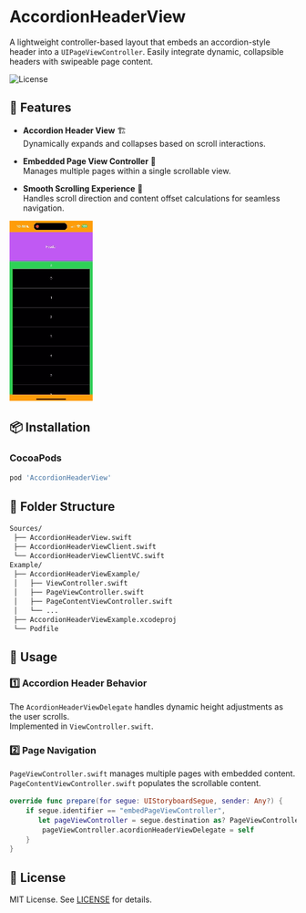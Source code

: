 # AccordionHeaderView

A lightweight controller-based layout that embeds an accordion-style header into a `UIPageViewController`. Easily integrate dynamic, collapsible headers with swipeable page content.

![License](https://img.shields.io/github/license/codemostUK/AccordionHeaderView)


## 🚀 Features

- **Accordion Header View** 🏗️  
  Dynamically expands and collapses based on scroll interactions.

- **Embedded Page View Controller** 📖  
  Manages multiple pages within a single scrollable view.

- **Smooth Scrolling Experience** 🎯  
  Handles scroll direction and content offset calculations for seamless navigation.

![animation](Assets/animation.gif)


## 📦 Installation

### CocoaPods

```sh
pod 'AccordionHeaderView'
```

## 📁 Folder Structure

```
Sources/
 ├── AccordionHeaderView.swift
 ├── AccordionHeaderViewClient.swift
 └── AccordionHeaderViewClientVC.swift
Example/
 ├── AccordionHeaderViewExample/
 │   ├── ViewController.swift
 │   ├── PageViewController.swift
 │   ├── PageContentViewController.swift
 │   └── ...
 ├── AccordionHeaderViewExample.xcodeproj
 └── Podfile
```

## 📌 Usage

### 1️⃣ Accordion Header Behavior

The `AcordionHeaderViewDelegate` handles dynamic height adjustments as the user scrolls.  
Implemented in `ViewController.swift`.

### 2️⃣ Page Navigation

`PageViewController.swift` manages multiple pages with embedded content.  
`PageContentViewController.swift` populates the scrollable content.

```swift
override func prepare(for segue: UIStoryboardSegue, sender: Any?) {
    if segue.identifier == "embedPageViewController",
       let pageViewController = segue.destination as? PageViewController {
        pageViewController.acordionHeaderViewDelegate = self
    }
}
```

## 📄 License

MIT License. See [LICENSE](LICENSE) for details.
